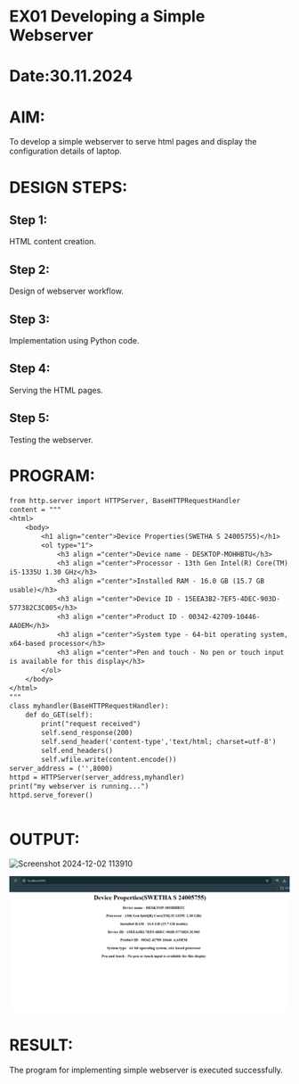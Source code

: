 # EX01 Developing a Simple Webserver

# Date:30.11.2024
# AIM:
To develop a simple webserver to serve html pages and display the configuration details of laptop.

# DESIGN STEPS:
## Step 1:
HTML content creation.

## Step 2:
Design of webserver workflow.

## Step 3:
Implementation using Python code.

## Step 4:
Serving the HTML pages.

## Step 5:
Testing the webserver.

# PROGRAM:
```
from http.server import HTTPServer, BaseHTTPRequestHandler
content = """
<html>
    <body>
        <h1 align="center">Device Properties(SWETHA S 24005755)</h1>
        <ol type="1">
            <h3 align ="center">Device name - DESKTOP-MOHHBTU</h3>
            <h3 align ="center">Processor - 13th Gen Intel(R) Core(TM) i5-1335U 1.30 GHz</h3>
            <h3 align ="center">Installed RAM - 16.0 GB (15.7 GB usable)</h3>
            <h3 align ="center">Device ID - 15EEA3B2-7EF5-4DEC-903D-577382C3C005</h3>
            <h3 align ="center">Product ID - 00342-42709-10446-AAOEM</h3>
            <h3 align ="center">System type - 64-bit operating system, x64-based processor</h3>
            <h3 align ="center">Pen and touch - No pen or touch input is available for this display</h3>
        </ol>
    </body>
</html>
"""
class myhandler(BaseHTTPRequestHandler):
    def do_GET(self):
        print("request received")
        self.send_response(200)
        self.send_header('content-type','text/html; charset=utf-8')
        self.end_headers()
        self.wfile.write(content.encode())
server_address = ('',8000)
httpd = HTTPServer(server_address,myhandler)
print("my webserver is running...")
httpd.serve_forever()        


```
# OUTPUT:
![Screenshot 2024-12-02 113910](https://github.com/user-attachments/assets/c8882f72-c04a-4284-8270-7150d8867e94)

 ![alt text](<Screenshot 2024-12-01 003455.png>)


# RESULT:
The program for implementing simple webserver is executed successfully.
